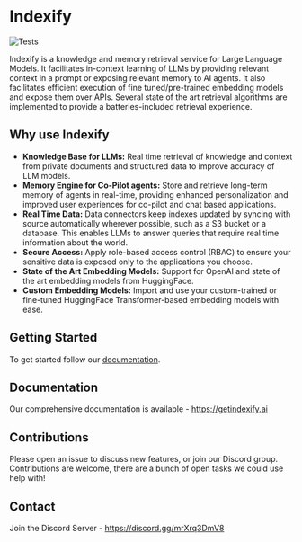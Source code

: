 # Indexify

![Tests](https://github.com/diptanu/indexify/actions/workflows/test.yaml/badge.svg?branch=main)

Indexify is a knowledge and memory retrieval service for Large Language Models. It facilitates in-context learning of LLMs by providing relevant context in a prompt or exposing relevant memory to AI agents.
It also facilitates efficient execution of fine tuned/pre-trained embedding models and expose them over APIs. Several state of the art retrieval algorithms are implemented to provide a batteries-included retrieval experience.

## Why use Indexify
* **Knowledge Base for LLMs:** Real time retrieval of knowledge and context from private documents and structured data to improve accuracy of LLM models.
* **Memory Engine for Co-Pilot agents:** Store and retrieve long-term memory of agents in real-time, providing enhanced personalization and improved user experiences for co-pilot and chat based applications.
* **Real Time Data:** Data connectors keep indexes updated by syncing with source automatically wherever possible, such as a S3 bucket or a database. This enables LLMs to answer queries that require real time information about the world.
* **Secure Access:** Apply role-based access control (RBAC) to ensure your sensitive data is exposed only to the applications you choose.
* **State of the Art Embedding Models:** Support for OpenAI and state of the art embedding models from HuggingFace.
* **Custom Embedding Models:** Import and use your custom-trained or fine-tuned HuggingFace Transformer-based embedding models with ease.

## Getting Started

To get started follow our [documentation](https://getindexify.ai/getting_started/).

## Documentation

Our comprehensive documentation is available - https://getindexify.ai

## Contributions
Please open an issue to discuss new features, or join our Discord group. Contributions are welcome, there are a bunch of open tasks we could use help with! 

## Contact 
Join the Discord Server - https://discord.gg/mrXrq3DmV8 <br />
